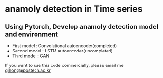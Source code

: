 # anamoly detection in Time series

## Using Pytorch, Develop anamoly detection model and environment

* First model : Convolutional autoencoder(completed)
* Second model : LSTM autoencoder(uncompleted)
* Third model : GAN

If you want to use this code commercially, please email me gihong@postech.ac.kr